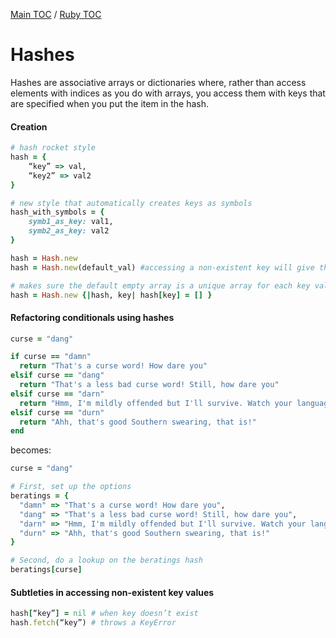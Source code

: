 [Main TOC](../README.md) / [Ruby TOC](./ruby-TOC.md)

# Hashes

Hashes are associative arrays or dictionaries where, rather than access elements with indices as you do with arrays, you access them with keys that are specified when you put the item in the hash.

#### Creation

```ruby
# hash rocket style
hash = {
	“key” => val,
	“key2” => val2
}

# new style that automatically creates keys as symbols
hash_with_symbols = {
	symb1_as_key: val1,
	symb2_as_key: val2
}

hash = Hash.new
hash = Hash.new(default_val) #accessing a non-existent key will give the default value

# makes sure the default empty array is a unique array for each key value
hash = Hash.new {|hash, key| hash[key] = [] }
```

#### Refactoring conditionals using hashes

```ruby
curse = "dang"

if curse == "damn"
  return "That's a curse word! How dare you"
elsif curse == "dang"
  return "That's a less bad curse word! Still, how dare you"
elsif curse == "darn"
  return "Hmm, I'm mildly offended but I'll survive. Watch your language!"
elsif curse == "durn"
  return "Ahh, that's good Southern swearing, that is!"
end
```
becomes:
```ruby
curse = "dang"

# First, set up the options
beratings = {
  "damn" => "That's a curse word! How dare you",
  "dang" => "That's a less bad curse word! Still, how dare you",
  "darn" => "Hmm, I'm mildly offended but I'll survive. Watch your language!",
  "durn" => "Ahh, that's good Southern swearing, that is!"
}

# Second, do a lookup on the beratings hash
beratings[curse]
```

#### Subtleties in accessing non-existent key values

```ruby
hash[“key”] = nil # when key doesn’t exist
hash.fetch(“key”) # throws a KeyError 
```
